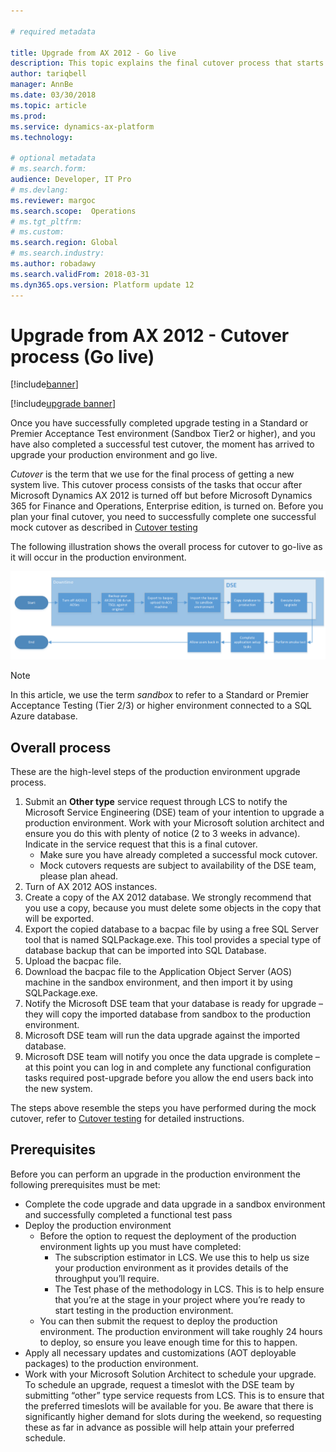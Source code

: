 ```yaml
---

# required metadata

title: Upgrade from AX 2012 - Go live
description: This topic explains the final cutover process that starts after you turn off AX 2012 and completes with Dynamics 365 for Finance and Operations running an upgraded version of your code and database.
author: tariqbell
manager: AnnBe
ms.date: 03/30/2018
ms.topic: article
ms.prod: 
ms.service: dynamics-ax-platform
ms.technology: 

# optional metadata
# ms.search.form: 
audience: Developer, IT Pro
# ms.devlang: 
ms.reviewer: margoc
ms.search.scope:  Operations
# ms.tgt_pltfrm: 
# ms.custom: 
ms.search.region: Global
# ms.search.industry: 
ms.author: robadawy
ms.search.validFrom: 2018-03-31
ms.dyn365.ops.version: Platform update 12
---
```


# Upgrade from AX 2012 - Cutover process (Go live)

[!include[banner](../includes/banner.md)]

[!include[upgrade banner](../includes/upgrade-banner.md)]

Once you have successfully completed upgrade testing in a Standard or Premier Acceptance Test environment (Sandbox Tier2 or higher), and you have also completed a successful test cutover, the moment has arrived to upgrade your production environment and go live.

*Cutover* is the term that we use for the final process of getting a new system live. This cutover process consists of the tasks that occur after Microsoft Dynamics AX 2012 is turned off but before Microsoft Dynamics 365 for Finance and Operations, Enterprise edition, is turned on. Before you plan your final cutover, you need to successfully complete one successful mock cutover as described in [Cutover testing](./upgrade-cutover-testing.md)

The following illustration shows the overall process for cutover to go-live as it will occur in the production environment.

![Cutover process](./media/cutover_1.png)

> [!NOTE]
> In this article, we use the term *sandbox* to refer to a Standard or Premier Acceptance Testing (Tier 2/3) or higher environment connected to a SQL Azure database.

## Overall process

These are the high-level steps of the production environment upgrade process.

1.	Submit an **Other type** service request through LCS to notify the Microsoft Service Engineering (DSE) team of your intention to upgrade a production environment. Work with your Microsoft solution architect and ensure you do this with plenty of notice (2 to 3 weeks in advance). Indicate in the service request that this is a final cutover.
    - Make sure you have already completed a successful mock cutover.
    - Mock cutovers requests are subject to availability of the DSE team, please plan ahead.
2.  Turn of AX 2012 AOS instances.
3.	Create a copy of the AX 2012 database. We strongly recommend that you use a copy, because you must delete some objects in the copy that will be exported.
4.	Export the copied database to a bacpac file by using a free SQL Server tool that is named SQLPackage.exe. This tool provides a special type of database backup that can be imported into SQL Database.
5.	Upload the bacpac file.
6.	Download the bacpac file to the Application Object Server (AOS) machine in the sandbox environment, and then import it by using SQLPackage.exe. 
7.	Notify the Microsoft DSE team that your database is ready for upgrade – they will copy the imported database from sandbox to the production environment.
8.	Microsoft DSE team will run the data upgrade against the imported database.
9.	Microsoft DSE team will notify you once the data upgrade is complete – at this point you can log in and complete any functional configuration tasks required post-upgrade before you allow the end users back into the new system.

The steps above resemble the steps you have performed during the mock cutover, refer to [Cutover testing](./upgrade-cutover-testing.md) for detailed instructions.

## Prerequisites 
Before you can perform an upgrade in the production environment the following prerequisites must be met:
-	Complete the code upgrade and data upgrade in a sandbox environment and successfully completed a functional test pass
-	Deploy the production environment
     - Before the option to request the deployment of the production environment lights up you must have completed:
         - The subscription estimator in LCS. We use this to help us size your production environment as it provides details of the throughput you’ll require.
         - The Test phase of the methodology in LCS. This is to help ensure that you’re at the stage in your project where you’re ready to start testing in the production environment.
     - You can then submit the request to deploy the production environment. The production environment will take roughly 24 hours to deploy, so ensure you leave enough time for this to happen.
-	Apply all necessary updates and customizations (AOT deployable packages) to the production environment.
-	Work with your Microsoft Solution Architect to schedule your upgrade. To schedule an upgrade, request a timeslot with the DSE team by submitting “other” type service requests from LCS. This is to ensure that the preferred timeslots will be available for you. Be aware that there is significantly higher demand for slots during the weekend, so requesting these as far in advance as possible will help attain your preferred schedule.
